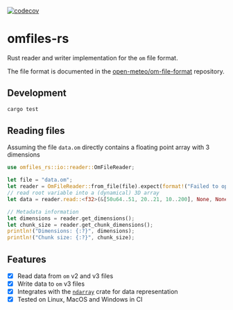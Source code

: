 [![codecov](https://codecov.io/github/terraputix/omfiles-rs/graph/badge.svg?token=ZCOQN3ZKHP)](https://codecov.io/github/terraputix/omfiles-rs)

# omfiles-rs

Rust reader and writer implementation for the `om` file format.

The file format is documented in the [open-meteo/om-file-format](https://github.com/open-meteo/om-file-format/blob/main/README.md) repository.

## Development

```bash
cargo test
```

## Reading files

Assuming the file `data.om` directly contains a floating point array with 3 dimensions

```rust
use omfiles_rs::io::reader::OmFileReader;

let file = "data.om";
let reader = OmFileReader::from_file(file).expect(format!("Failed to open file: {}", file).as_str());
// read root variable into a (dynamical) 3D array
let data = reader.read::<f32>(&[50u64..51, 20..21, 10..200], None, None).expect("Failed to read data");

// Metadata information
let dimensions = reader.get_dimensions();
let chunk_size = reader.get_chunk_dimensions();
println!("Dimensions: {:?}", dimensions);
println!("Chunk size: {:?}", chunk_size);
```

## Features

- [x] Read data from `om` v2 and v3 files
- [x] Write data to `om` v3 files
- [x] Integrates with the [`ndarray`](https://github.com/rust-ndarray/ndarray) crate for data representation
- [x] Tested on Linux, MacOS and Windows in CI
